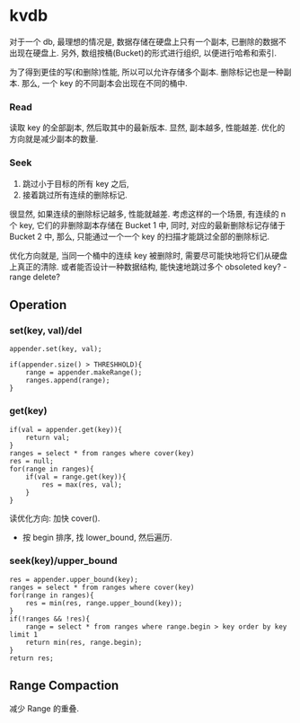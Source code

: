# kvdb

对于一个 db, 最理想的情况是, 数据存储在硬盘上只有一个副本, 已删除的数据不出现在硬盘上. 另外, 数组按桶(Bucket)的形式进行组织, 以便进行哈希和索引.

为了得到更佳的写(和删除)性能, 所以可以允许存储多个副本. 删除标记也是一种副本. 那么, 一个 key 的不同副本会出现在不同的桶中.

### Read

读取 key 的全部副本, 然后取其中的最新版本. 显然, 副本越多, 性能越差. 优化的方向就是减少副本的数量.

### Seek

1. 跳过小于目标的所有 key 之后,
2. 接着跳过所有连续的删除标记.

很显然, 如果连续的删除标记越多, 性能就越差. 考虑这样的一个场景, 有连续的 n 个 key, 它们的非删除副本存储在 Bucket 1 中, 同时, 对应的最新删除标记存储于 Bucket 2 中, 那么, 只能通过一个一个 key 的扫描才能跳过全部的删除标记.

优化方向就是, 当同一个桶中的连续 key 被删除时, 需要尽可能快地将它们从硬盘上真正的清除. 或者能否设计一种数据结构, 能快速地跳过多个 obsoleted key? - range delete?

## Operation

### set(key, val)/del

	appender.set(key, val);

	if(appender.size() > THRESHHOLD){
		range = appender.makeRange();
		ranges.append(range);
	}

### get(key)

	if(val = appender.get(key)){
		return val;
	}
	ranges = select * from ranges where cover(key)
	res = null;
	for(range in ranges){
		if(val = range.get(key)){
			res = max(res, val);
		}
	}

读优化方向: 加快 cover().

* 按 begin 排序, 找 lower_bound, 然后遍历.

### seek(key)/upper_bound

	res = appender.upper_bound(key);
	ranges = select * from ranges where cover(key)
	for(range in ranges){
		res = min(res, range.upper_bound(key));
	}
	if(!ranges && !res){
		range = select * from ranges where range.begin > key order by key limit 1
		return min(res, range.begin);
	}
	return res;

## Range Compaction

减少 Range 的重叠.
